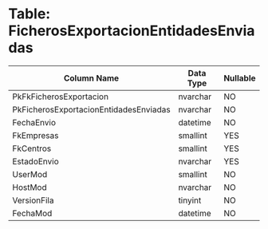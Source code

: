 # Table: FicherosExportacionEntidadesEnviadas

| Column Name | Data Type | Nullable |
|-------------|-----------|----------|
| PkFkFicherosExportacion | nvarchar | NO |
| PkFicherosExportacionEntidadesEnviadas | nvarchar | NO |
| FechaEnvio | datetime | NO |
| FkEmpresas | smallint | YES |
| FkCentros | smallint | YES |
| EstadoEnvio | nvarchar | YES |
| UserMod | smallint | NO |
| HostMod | nvarchar | NO |
| VersionFila | tinyint | NO |
| FechaMod | datetime | NO |
